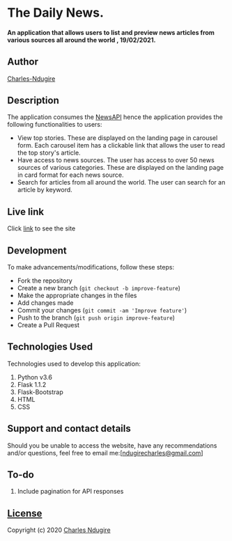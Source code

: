 # The Daily News.
#### An application that allows users to list and preview news articles from various sources all around the world , 19/02/2021.

## Author

[Charles-Ndugire](https://github.com/Charles-Ndugire)
## Description
The application consumes the [NewsAPI](https://newsapi.org/) hence the application provides the following functionalities to users:
- View top stories. These are displayed on the landing page in carousel form. Each carousel item has a clickable link that allows the user to read the top story's article.
- Have access to news sources. The user has access to over 50 news sources of various categories. These are displayed on the landing page in card format for each news source.
- Search for articles from all around the world. The user can search for an article by keyword.


## Live link

 Click [link](https://the-daily-telegram.herokuapp.com/)  to see the site


## Development
To make advancements/modifications, follow these steps:

- Fork the repository
- Create a new branch (`git checkout -b improve-feature`)
- Make the appropriate changes in the files
- Add changes made
- Commit your changes (`git commit -am 'Improve feature'`)
- Push to the branch (`git push origin improve-feature`)
- Create a Pull Request 

## Technologies Used
Technologies used to develop this application:

1. Python v3.6
2. Flask 1.1.2
3. Flask-Bootstrap
4. HTML 
5. CSS


## Support and contact details

Should you be unable to access the website, have any recommendations and/or questions, feel free to email me:[ndugirecharles@gmail.com]

## To-do
1. Include pagination for API responses

## [License](https://github.com/lornakamau/the-daily-telegram/blob/master/LICENSE.md)

Copyright (c) 2020 [Charles Ndugire](https://github.com/lornakamau)  
